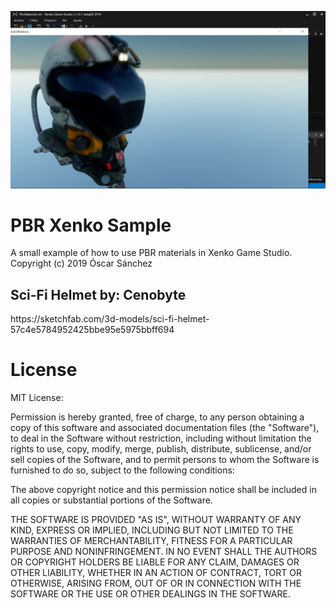 ![Myimage](https://github.com/meriaizen86/XenkoPbrMaterials/blob/master/img/img.png)



<h1>PBR Xenko Sample</h1>
  
A small example of how to use PBR materials in Xenko Game Studio.
Copyright (c) 2019 Óscar Sánchez

<h2>Sci-Fi Helmet by: Cenobyte</h2>
  https://sketchfab.com/3d-models/sci-fi-helmet-57c4e5784952425bbe95e5975bbff694

<h1>License</h1>

MIT License:

Permission is hereby granted, free of charge, to any person obtaining a copy
of this software and associated documentation files (the "Software"), to deal
in the Software without restriction, including without limitation the rights
to use, copy, modify, merge, publish, distribute, sublicense, and/or sell
copies of the Software, and to permit persons to whom the Software is
furnished to do so, subject to the following conditions:

The above copyright notice and this permission notice shall be included in all
copies or substantial portions of the Software.

THE SOFTWARE IS PROVIDED "AS IS", WITHOUT WARRANTY OF ANY KIND, EXPRESS OR
IMPLIED, INCLUDING BUT NOT LIMITED TO THE WARRANTIES OF MERCHANTABILITY,
FITNESS FOR A PARTICULAR PURPOSE AND NONINFRINGEMENT. IN NO EVENT SHALL THE
AUTHORS OR COPYRIGHT HOLDERS BE LIABLE FOR ANY CLAIM, DAMAGES OR OTHER
LIABILITY, WHETHER IN AN ACTION OF CONTRACT, TORT OR OTHERWISE, ARISING FROM,
OUT OF OR IN CONNECTION WITH THE SOFTWARE OR THE USE OR OTHER DEALINGS IN THE
SOFTWARE.
